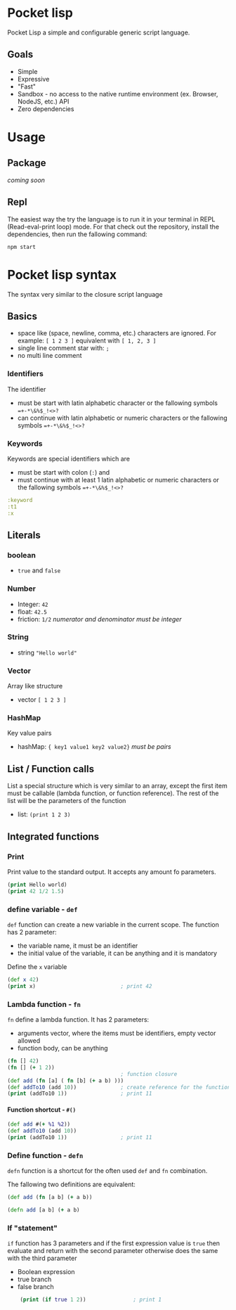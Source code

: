 # Pocket lisp

Pocket Lisp a simple and configurable generic script language.

## Goals

- Simple
- Expressive
- "Fast"
- Sandbox - no access to the native runtime environment (ex. Browser, NodeJS, etc.) API
- Zero dependencies

# Usage

## Package 

_coming soon_

## Repl

The easiest way the try the language is to run it in your terminal in REPL 
(Read-eval-print loop) mode. For that check out the repository, install the dependencies, 
then run the fallowing command:

    npm start


# Pocket lisp syntax

The syntax very similar to the closure script language


## Basics

- space like (space, newline, comma, etc.) characters are ignored.
  For example: `[ 1 2 3 ]` equivalent with `[ 1, 2, 3 ]` 
- single line comment star with: `;`
- no multi line comment

### Identifiers

The identifier
-  must be start with latin alphabetic character or the fallowing symbols `=+-*\&%$_!<>?`
- can continue with latin alphabetic or numeric characters or the fallowing symbols `=+-*\&%$_!<>?`

### Keywords

Keywords are special identifiers which are
- must be start with colon (`:`) and 
- must continue with at least 1 latin alphabetic or numeric characters or the fallowing symbols `=+-*\&%$_!<>?`

```clojure
:keyword
:t1
:x
```

## Literals

### boolean
- `true` and `false`
 
### Number

- Integer: `42`
- float: `42.5`
- friction: `1/2` *numerator and denominator must be integer*

### String

- string `"Hello world"` 

### Vector

Array like structure

- vector `[ 1 2 3 ]`

### HashMap

Key value pairs

- hashMap: `{ key1 value1 key2 value2}` *must be pairs*

## List / Function calls

List a special structure which is very similar to an array, 
except the first item must be callable (lambda function, or function reference). 
The rest of the list will be the parameters of the function 

- list: `(print 1 2 3)`

## Integrated functions

### Print

Print value to the standard output. It accepts any amount fo parameters.

```clojure
(print Hello world)
(print 42 1/2 1.5)
```

### define variable - `def` 

`def` function can create a new variable in the current scope.
The function has 2 parameter:
- the variable name, it must be an identifier
- the initial value of the variable, it can be anything and it is mandatory

Define the `x` variable

```clojure
(def x 42)
(print x)                           ; print 42
```

### Lambda function - `fn`

`fn` define a lambda function. It has 2 parameters:
- arguments vector, where the items must be identifiers, empty vector allowed
- function body, can be anything


```clojure
(fn [] 42)
(fn [] (+ 1 2))
                                    ; function closure 
(def add (fn [a] ( fn [b] (+ a b) )))
(def addTo10 (add 10))              ; create reference for the function
(print (addTo10 1))                 ; print 11
```

#### Function shortcut - `#()`

```clojure
(def add #(+ %1 %2))
(def addTo10 (add 10))
(print (addTo10 1))                 ; print 11
```

### Define function - `defn`

`defn` function is a shortcut for the often used `def` and `fn` combination. 

The fallowing two definitions are equivalent:

```clojure
(def add (fn [a b] (+ a b))

(defn add [a b] (+ a b)
```  

### If "statement"

`if` function has 3 parameters and if the first expression value is `true` then evaluate and return with the second parameter otherwise does the same with the third parameter

- Boolean expression
- true branch
- false branch

```clojure
    (print (if true 1 2))               ; print 1
```
